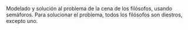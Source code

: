 Modelado y solución al problema de la cena de los filósofos, usando semáforos. Para solucionar el problema, todos los filósofos son diestros, excepto uno.
